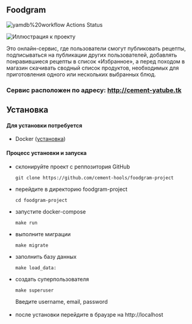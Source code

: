 ## Foodgram
<!---
https://github.com/cement-hools/foodgram-project/workflows/foodgram/badge.svg
--->
![yamdb%20workflow Actions Status](https://github.com/cement-hools/foodgram-project/workflows/foodgram%20workflow/badge.svg)

![Иллюстрация к проекту](https://github.com/cement-hools/foodgram-project/releases/download/v1/default.PNG)

Это онлайн-сервис, где пользователи смогут публиковать рецепты, 
подписываться на публикации других пользователей, 
добавлять понравившиеся рецепты в список «Избранное», 
а перед походом в магазин скачивать сводный список продуктов, 
необходимых для приготовления одного или нескольких выбранных блюд.

### Сервис расположен по адресу: http://cement-yatube.tk

## Установка
#### Для установки потребуется
- Docker ([установка](https://docs.docker.com/engine/install/))

#### Процесс установки и запуска

- склонируйте проект с реппозитория GitHub
    ```
    git clone https://github.com/cement-hools/foodgram-project
    ```
- перейдите в директорию foodgram-project
    ```
    cd foodgram-project
    ```
- запустите docker-compose
    ```
    make run
    ```
 - выполните миграции
    ```
    make migrate
    ```   
 - заполнить базу данных
    ```
   make load_data:
   ```   
 - создать суперпользователя
    ```
    make superuser
    ```  
    Введите username, email, password<br><br>
- после установки перейдите в браузре на http://localhost
